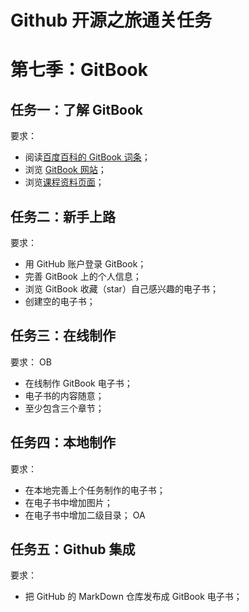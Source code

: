 # Github 开源之旅通关任务

# 第七季：GitBook

## 任务一：了解 GitBook

要求：
- 阅读[百度百科的 GitBook 词条][baidu_GitBook]；  
- 浏览 [GitBook 网站]；  
- 浏览[课程资料页面](README.md#第七季gitbook)；  

## 任务二：新手上路

要求：
- 用 GitHub 账户登录 GitBook；
- 完善 GitBook 上的个人信息；
- 浏览 GitBook 收藏（star）自己感兴趣的电子书；
- 创建空的电子书；

## 任务三：在线制作

要求：  OB
- 在线制作 GitBook 电子书；  
- 电子书的内容随意；  
- 至少包含三个章节；  

## 任务四：本地制作

要求：
- 在本地完善上个任务制作的电子书；  
- 在电子书中增加图片；  
- 在电子书中增加二级目录；  OA

## 任务五：Github 集成

要求：
- 把 GitHub 的 MarkDown 仓库发布成 GitBook 电子书；  


<!-- 本页面的一些链接 -->
[baidu_GitBook]: http://baike.baidu.com/link?url=DVM15T-4RudvBT7SpQKK3YV-i07eEtju8r-5saTJCph81M_dqFxJ-_QSmoHkd4T0v2TIhyRHfV5G49TpQlM9vg1ejgHVdsGs3p5TGsfZojq
[GitBook 网站]: https://www.gitbook.com/
